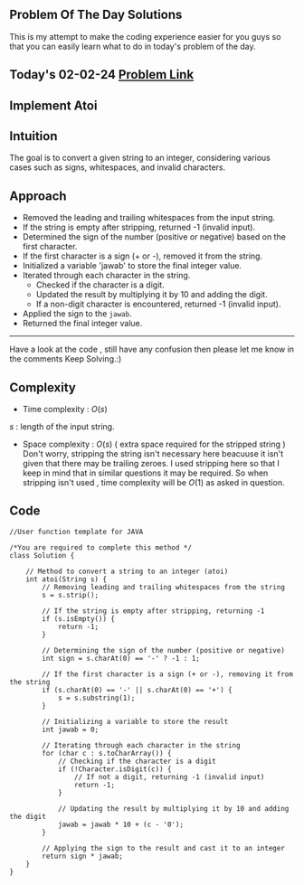 ## Problem Of The Day Solutions

This is my attempt to make the coding experience easier for you guys so that you can easily learn what to do in today's problem of the day.

## Today's 02-02-24 [Problem Link](https://www.geeksforgeeks.org/problems/implement-atoi/1)
## Implement Atoi

## Intuition

The goal is to convert a given string to an integer, considering various cases such as signs, whitespaces, and invalid characters.


## Approach

- Removed the leading and trailing whitespaces from the input string.
- If the string is empty after stripping, returned -1 (invalid input).
- Determined the sign of the number (positive or negative) based on the first character.
- If the first character is a sign (+ or -), removed it from the string.
- Initialized a variable 'jawab' to store the final integer value.
- Iterated through each character in the string.
  - Checked if the character is a digit.
  - Updated the result by multiplying it by 10 and adding the digit.
  - If a non-digit character is encountered, returned -1 (invalid input).
- Applied the sign to the `jawab`.
- Returned the final integer value.

---
Have a look at the code , still have any confusion then please let me know in the comments
Keep Solving.:)

## Complexity
- Time complexity : $O(s)$
<!-- Add your time complexity here, e.g. $$O())$$ -->
$s$ :  length of the input string.

- Space complexity : $O(s)$ ( extra space required for the stripped string )
  Don't worry, stripping the string isn't necessary here beacuuse it isn't given that there may be trailing zeroes.
  I used stripping here so that I keep in mind that in similar questions it may be required.
  So when stripping isn't used , time complexity will be $O(1)$ as asked in question.
<!-- Add your space complexity here, e.g. $$O(n)$$ -->

## Code 
```
//User function template for JAVA

/*You are required to complete this method */
class Solution {
    
    // Method to convert a string to an integer (atoi)
    int atoi(String s) {
        // Removing leading and trailing whitespaces from the string
        s = s.strip();

        // If the string is empty after stripping, returning -1
        if (s.isEmpty()) {
            return -1;
        }

        // Determining the sign of the number (positive or negative)
        int sign = s.charAt(0) == '-' ? -1 : 1;

        // If the first character is a sign (+ or -), removing it from the string
        if (s.charAt(0) == '-' || s.charAt(0) == '+') {
            s = s.substring(1);
        }

        // Initializing a variable to store the result
        int jawab = 0;

        // Iterating through each character in the string
        for (char c : s.toCharArray()) {
            // Checking if the character is a digit
            if (!Character.isDigit(c)) {
                // If not a digit, returning -1 (invalid input)
                return -1;
            }

            // Updating the result by multiplying it by 10 and adding the digit
            jawab = jawab * 10 + (c - '0');
        }

        // Applying the sign to the result and cast it to an integer
        return sign * jawab;
    }
}
```


